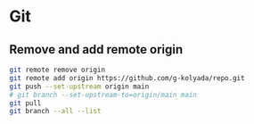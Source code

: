 # Git

## Remove and add remote origin

```bash
git remote remove origin
git remote add origin https://github.com/g-kolyada/repo.git
git push --set-upstream origin main
# git branch --set-upstream-to=origin/main main
git pull
git branch --all --list
```
